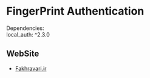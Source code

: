 # FingerPrint Authentication

Dependencies:<br />
  local_auth: ^2.3.0 <br />

 
## WebSite
- [Fakhravari.ir](https://fakhravari.ir)
